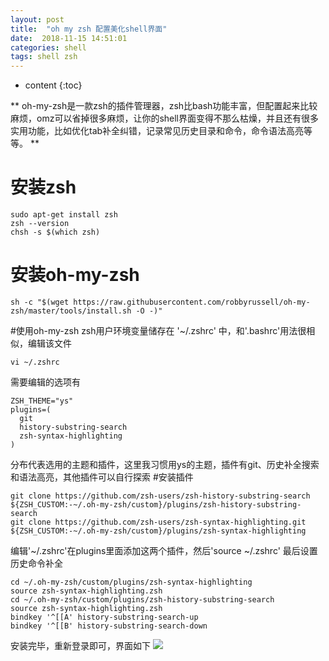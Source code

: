 ```yaml
---
layout: post
title:  "oh my zsh 配置美化shell界面"
date:  2018-11-15 14:51:01      
categories: shell
tags: shell zsh 
---
```


* content
{:toc}

** oh-my-zsh是一款zsh的插件管理器，zsh比bash功能丰富，但配置起来比较麻烦，omz可以省掉很多麻烦，让你的shell界面变得不那么枯燥，并且还有很多实用功能，比如优化tab补全纠错，记录常见历史目录和命令，命令语法高亮等等。 **
# 安装zsh
```shell
sudo apt-get install zsh
zsh --version
chsh -s $(which zsh)
```
# 安装oh-my-zsh
```shell
sh -c "$(wget https://raw.githubusercontent.com/robbyrussell/oh-my-zsh/master/tools/install.sh -O -)"
```
#使用oh-my-zsh
zsh用户环境变量储存在 '~/.zshrc' 中，和'.bashrc'用法很相似，编辑该文件
```shell
vi ~/.zshrc
```
需要编辑的选项有
```shell
ZSH_THEME="ys"
plugins=(
  git
  history-substring-search
  zsh-syntax-highlighting
)
```
分布代表选用的主题和插件，这里我习惯用ys的主题，插件有git、历史补全搜索和语法高亮，其他插件可以自行探索
#安装插件
```shell
git clone https://github.com/zsh-users/zsh-history-substring-search ${ZSH_CUSTOM:-~/.oh-my-zsh/custom}/plugins/zsh-history-substring-search
git clone https://github.com/zsh-users/zsh-syntax-highlighting.git ${ZSH_CUSTOM:-~/.oh-my-zsh/custom}/plugins/zsh-syntax-highlighting
```
编辑'~/.zshrc'在plugins里面添加这两个插件，然后'source ~/.zshrc'
最后设置历史命令补全
```shell
cd ~/.oh-my-zsh/custom/plugins/zsh-syntax-highlighting
source zsh-syntax-highlighting.zsh
cd ~/.oh-my-zsh/custom/plugins/zsh-history-substring-search
source zsh-syntax-highlighting.zsh
bindkey '^[[A' history-substring-search-up
bindkey '^[[B' history-substring-search-down
```
安装完毕，重新登录即可，界面如下
![](https://ws1.sinaimg.cn/large/006LiNKKly1fx8s2lnc4jj30mf0cngms.jpg)